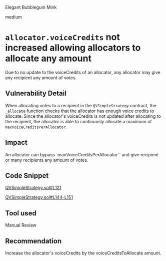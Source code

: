 Elegant Bubblegum Mink

medium

# `allocator.voiceCredits` not increased allowing allocators to allocate any amount

Due to no update to the voiceCredits of an allocator, any allocator may give any recipient any amount of votes.

## Vulnerability Detail

When allocating votes to a recipient in the `QVSimpleStrategy` contract, the `_allocate` function checks that the allocator has enough voice credits to allocate. Since the allocator's voiceCredits is not updated after allocating to the recipient, the allocator is able to continuosly allocate a maximum of `maxVoiceCreditsPerAllocator`.

## Impact

An allocator can bypass `maxVoiceCreditsPerAllocator`` and give recipient or many recipients any amount of votes.

## Code Snippet

[QVSimpleStrategy.sol#L121](https://github.com/sherlock-audit/2023-09-Gitcoin/blob/main/allo-v2/contracts/strategies/qv-simple/QVSimpleStrategy.sol#L121)

[QVSimpleStrategy.sol#L144-L151](https://github.com/sherlock-audit/2023-09-Gitcoin/blob/main/allo-v2/contracts/strategies/qv-simple/QVSimpleStrategy.sol#L144-L151)

## Tool used

Manual Review

## Recommendation

Increase the allocator's voiceCredits by the voiceCreditsToAllocate amount.